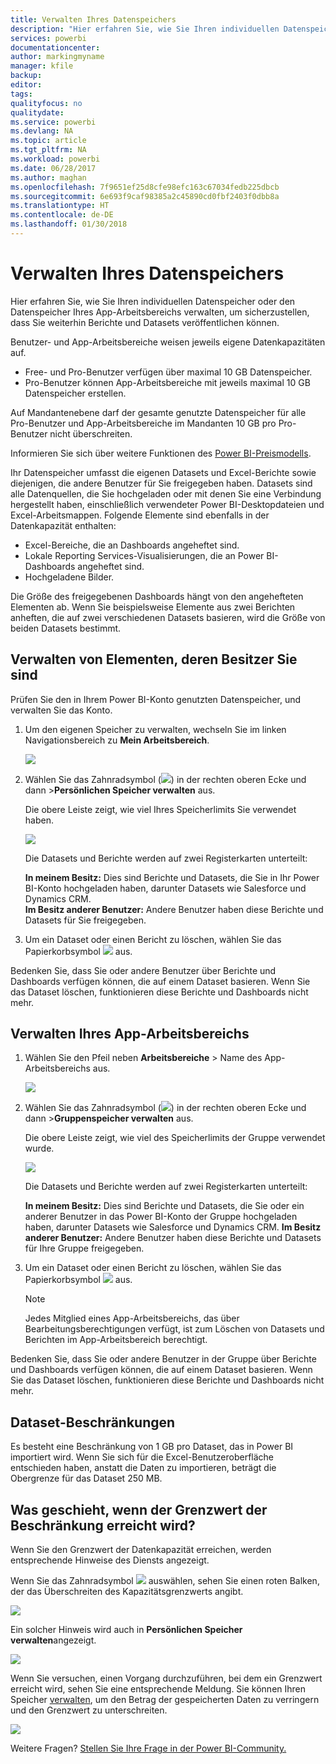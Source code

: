 ```yaml
---
title: Verwalten Ihres Datenspeichers
description: "Hier erfahren Sie, wie Sie Ihren individuellen Datenspeicher oder den Datenspeicher Ihres App-Arbeitsbereichs verwalten, um sicherzustellen, dass Sie weiterhin Berichte und Datasets veröffentlichen können."
services: powerbi
documentationcenter: 
author: markingmyname
manager: kfile
backup: 
editor: 
tags: 
qualityfocus: no
qualitydate: 
ms.service: powerbi
ms.devlang: NA
ms.topic: article
ms.tgt_pltfrm: NA
ms.workload: powerbi
ms.date: 06/28/2017
ms.author: maghan
ms.openlocfilehash: 7f9651ef25d8cfe98efc163c67034fedb225dbcb
ms.sourcegitcommit: 6e693f9caf98385a2c45890cd0fbf2403f0dbb8a
ms.translationtype: HT
ms.contentlocale: de-DE
ms.lasthandoff: 01/30/2018
---
```

# <a name="manage-your-data-storage"></a>Verwalten Ihres Datenspeichers
Hier erfahren Sie, wie Sie Ihren individuellen Datenspeicher oder den Datenspeicher Ihres App-Arbeitsbereichs verwalten, um sicherzustellen, dass Sie weiterhin Berichte und Datasets veröffentlichen können.

Benutzer- und App-Arbeitsbereiche weisen jeweils eigene Datenkapazitäten auf.

* Free- und Pro-Benutzer verfügen über maximal 10 GB Datenspeicher.
* Pro-Benutzer können App-Arbeitsbereiche mit jeweils maximal 10 GB Datenspeicher erstellen.

Auf Mandantenebene darf der gesamte genutzte Datenspeicher für alle Pro-Benutzer und App-Arbeitsbereiche im Mandanten 10 GB pro Pro-Benutzer nicht überschreiten.

Informieren Sie sich über weitere Funktionen des [Power BI-Preismodells](https://powerbi.microsoft.com/pricing).

Ihr Datenspeicher umfasst die eigenen Datasets und Excel-Berichte sowie diejenigen, die andere Benutzer für Sie freigegeben haben. Datasets sind alle Datenquellen, die Sie hochgeladen oder mit denen Sie eine Verbindung hergestellt haben, einschließlich verwendeter Power BI-Desktopdateien und Excel-Arbeitsmappen. Folgende Elemente sind ebenfalls in der Datenkapazität enthalten:

* Excel-Bereiche, die an Dashboards angeheftet sind.
* Lokale Reporting Services-Visualisierungen, die an Power BI-Dashboards angeheftet sind.
* Hochgeladene Bilder.

Die Größe des freigegebenen Dashboards hängt von den angehefteten Elementen ab. Wenn Sie beispielsweise Elemente aus zwei Berichten anheften, die auf zwei verschiedenen Datasets basieren, wird die Größe von beiden Datasets bestimmt.

<a name="manage"/>

## <a name="manage-items-owned-by-you"></a>Verwalten von Elementen, deren Besitzer Sie sind
Prüfen Sie den in Ihrem Power BI-Konto genutzten Datenspeicher, und verwalten Sie das Konto.

1. Um den eigenen Speicher zu verwalten, wechseln Sie im linken Navigationsbereich zu **Mein Arbeitsbereich**.
   
    ![](media/service-admin-manage-your-data-storage-in-power-bi/pbi_myworkspace.png)
2. Wählen Sie das Zahnradsymbol (![](media/service-admin-manage-your-data-storage-in-power-bi/pbi_gearicon.png)) in der rechten oberen Ecke und dann \>**Persönlichen Speicher verwalten** aus.
   
    Die obere Leiste zeigt, wie viel Ihres Speicherlimits Sie verwendet haben.
   
    ![](media/service-admin-manage-your-data-storage-in-power-bi/pbi_persnlstorage.png)
   
    Die Datasets und Berichte werden auf zwei Registerkarten unterteilt:
   
    **In meinem Besitz:** Dies sind Berichte und Datasets, die Sie in Ihr Power BI-Konto hochgeladen haben, darunter Datasets wie Salesforce und Dynamics CRM.  
    **Im Besitz anderer Benutzer:** Andere Benutzer haben diese Berichte und Datasets für Sie freigegeben.
3. Um ein Dataset oder einen Bericht zu löschen, wählen Sie das Papierkorbsymbol ![](media/service-admin-manage-your-data-storage-in-power-bi/pbi_deleteicon.png) aus.

Bedenken Sie, dass Sie oder andere Benutzer über Berichte und Dashboards verfügen können, die auf einem Dataset basieren. Wenn Sie das Dataset löschen, funktionieren diese Berichte und Dashboards nicht mehr.

## <a name="manage-your-app-workspace"></a>Verwalten Ihres App-Arbeitsbereichs
1. Wählen Sie den Pfeil neben **Arbeitsbereiche** \> Name des App-Arbeitsbereichs aus.
   
    ![](media/service-admin-manage-your-data-storage-in-power-bi/pbi_groupworkspaces.png)
2. Wählen Sie das Zahnradsymbol (![](media/service-admin-manage-your-data-storage-in-power-bi/pbi_gearicon.png)) in der rechten oberen Ecke und dann \>**Gruppenspeicher verwalten** aus.
   
    Die obere Leiste zeigt, wie viel des Speicherlimits der Gruppe verwendet wurde.
   
    ![](media/service-admin-manage-your-data-storage-in-power-bi/pbi_groupstorage.png)
   
    Die Datasets und Berichte werden auf zwei Registerkarten unterteilt:
   
    **In meinem Besitz:** Dies sind Berichte und Datasets, die Sie oder ein anderer Benutzer in das Power BI-Konto der Gruppe hochgeladen haben, darunter Datasets wie Salesforce und Dynamics CRM.
    **Im Besitz anderer Benutzer:** Andere Benutzer haben diese Berichte und Datasets für Ihre Gruppe freigegeben.
3. Um ein Dataset oder einen Bericht zu löschen, wählen Sie das Papierkorbsymbol ![](media/service-admin-manage-your-data-storage-in-power-bi/pbi_deleteicon.png) aus.
   
   > [!NOTE]
   > Jedes Mitglied eines App-Arbeitsbereichs, das über Bearbeitungsberechtigungen verfügt, ist zum Löschen von Datasets und Berichten im App-Arbeitsbereich berechtigt.
   > 
   > 

Bedenken Sie, dass Sie oder andere Benutzer in der Gruppe über Berichte und Dashboards verfügen können, die auf einem Dataset basieren. Wenn Sie das Dataset löschen, funktionieren diese Berichte und Dashboards nicht mehr.

## <a name="dataset-limits"></a>Dataset-Beschränkungen
Es besteht eine Beschränkung von 1 GB pro Dataset, das in Power BI importiert wird. Wenn Sie sich für die Excel-Benutzeroberfläche entschieden haben, anstatt die Daten zu importieren, beträgt die Obergrenze für das Dataset 250 MB.

## <a name="what-happens-when-you-hit-a-limit"></a>Was geschieht, wenn der Grenzwert der Beschränkung erreicht wird?
Wenn Sie den Grenzwert der Datenkapazität erreichen, werden entsprechende Hinweise des Diensts angezeigt. 

Wenn Sie das Zahnradsymbol ![](media/service-admin-manage-your-data-storage-in-power-bi/pbi_gearicon.png) auswählen, sehen Sie einen roten Balken, der das Überschreiten des Kapazitätsgrenzwerts angibt.

![](media/service-admin-manage-your-data-storage-in-power-bi/manage-storage-limit.png)

Ein solcher Hinweis wird auch in **Persönlichen Speicher verwalten**angezeigt.

 ![](media/service-admin-manage-your-data-storage-in-power-bi/manage-storage-limit2.png)

 Wenn Sie versuchen, einen Vorgang durchzuführen, bei dem ein Grenzwert erreicht wird, sehen Sie eine entsprechende Meldung. Sie können Ihren Speicher [verwalten](#manage), um den Betrag der gespeicherten Daten zu verringern und den Grenzwert zu unterschreiten.

 ![](media/service-admin-manage-your-data-storage-in-power-bi/powerbi-pro-over-limit.png)

 Weitere Fragen? [Stellen Sie Ihre Frage in der Power BI-Community.](http://community.powerbi.com/)

